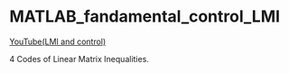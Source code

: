 # MATLAB_fandamental_control_LMI

[YouTube(LMI and control)](https://youtu.be/QfXJ01dIpL0)

4 Codes of Linear Matrix Inequalities. 
